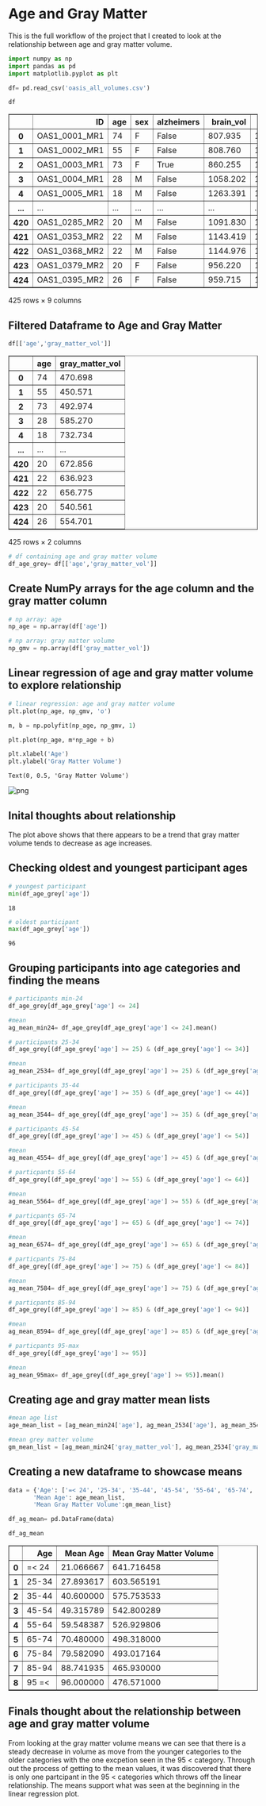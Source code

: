 # Age and Gray Matter #

This is the full workflow of the project that I created to look at the relationship between age and gray matter volume.


```python
import numpy as np
import pandas as pd
import matplotlib.pyplot as plt
```


```python
df= pd.read_csv('oasis_all_volumes.csv')
```


```python
df
```




<div>
<style scoped>
    .dataframe tbody tr th:only-of-type {
        vertical-align: middle;
    }

    .dataframe tbody tr th {
        vertical-align: top;
    }

    .dataframe thead th {
        text-align: right;
    }
</style>
<table border="1" class="dataframe">
  <thead>
    <tr style="text-align: right;">
      <th></th>
      <th>ID</th>
      <th>age</th>
      <th>sex</th>
      <th>alzheimers</th>
      <th>brain_vol</th>
      <th>skull_vol</th>
      <th>gray_matter_vol</th>
      <th>white_matter_vol</th>
      <th>csf_vol</th>
    </tr>
  </thead>
  <tbody>
    <tr>
      <th>0</th>
      <td>OAS1_0001_MR1</td>
      <td>74</td>
      <td>F</td>
      <td>False</td>
      <td>807.935</td>
      <td>1347.497879</td>
      <td>470.698</td>
      <td>337.237</td>
      <td>57.058</td>
    </tr>
    <tr>
      <th>1</th>
      <td>OAS1_0002_MR1</td>
      <td>55</td>
      <td>F</td>
      <td>False</td>
      <td>808.760</td>
      <td>1151.269287</td>
      <td>450.571</td>
      <td>358.189</td>
      <td>9.478</td>
    </tr>
    <tr>
      <th>2</th>
      <td>OAS1_0003_MR1</td>
      <td>73</td>
      <td>F</td>
      <td>True</td>
      <td>860.255</td>
      <td>1403.415054</td>
      <td>492.974</td>
      <td>367.281</td>
      <td>46.159</td>
    </tr>
    <tr>
      <th>3</th>
      <td>OAS1_0004_MR1</td>
      <td>28</td>
      <td>M</td>
      <td>False</td>
      <td>1058.202</td>
      <td>1593.284910</td>
      <td>585.270</td>
      <td>472.932</td>
      <td>32.609</td>
    </tr>
    <tr>
      <th>4</th>
      <td>OAS1_0005_MR1</td>
      <td>18</td>
      <td>M</td>
      <td>False</td>
      <td>1263.391</td>
      <td>1733.779281</td>
      <td>732.734</td>
      <td>530.657</td>
      <td>14.887</td>
    </tr>
    <tr>
      <th>...</th>
      <td>...</td>
      <td>...</td>
      <td>...</td>
      <td>...</td>
      <td>...</td>
      <td>...</td>
      <td>...</td>
      <td>...</td>
      <td>...</td>
    </tr>
    <tr>
      <th>420</th>
      <td>OAS1_0285_MR2</td>
      <td>20</td>
      <td>M</td>
      <td>False</td>
      <td>1091.830</td>
      <td>1415.806598</td>
      <td>672.856</td>
      <td>418.974</td>
      <td>13.205</td>
    </tr>
    <tr>
      <th>421</th>
      <td>OAS1_0353_MR2</td>
      <td>22</td>
      <td>M</td>
      <td>False</td>
      <td>1143.419</td>
      <td>1626.774063</td>
      <td>636.923</td>
      <td>506.496</td>
      <td>25.213</td>
    </tr>
    <tr>
      <th>422</th>
      <td>OAS1_0368_MR2</td>
      <td>22</td>
      <td>M</td>
      <td>False</td>
      <td>1144.976</td>
      <td>1720.021652</td>
      <td>656.775</td>
      <td>488.201</td>
      <td>15.812</td>
    </tr>
    <tr>
      <th>423</th>
      <td>OAS1_0379_MR2</td>
      <td>20</td>
      <td>F</td>
      <td>False</td>
      <td>956.220</td>
      <td>1346.932214</td>
      <td>540.561</td>
      <td>415.659</td>
      <td>13.807</td>
    </tr>
    <tr>
      <th>424</th>
      <td>OAS1_0395_MR2</td>
      <td>26</td>
      <td>F</td>
      <td>False</td>
      <td>959.715</td>
      <td>1284.066201</td>
      <td>554.701</td>
      <td>405.014</td>
      <td>9.144</td>
    </tr>
  </tbody>
</table>
<p>425 rows × 9 columns</p>
</div>



## Filtered Dataframe to Age and Gray Matter ##


```python
df[['age','gray_matter_vol']]
```




<div>
<style scoped>
    .dataframe tbody tr th:only-of-type {
        vertical-align: middle;
    }

    .dataframe tbody tr th {
        vertical-align: top;
    }

    .dataframe thead th {
        text-align: right;
    }
</style>
<table border="1" class="dataframe">
  <thead>
    <tr style="text-align: right;">
      <th></th>
      <th>age</th>
      <th>gray_matter_vol</th>
    </tr>
  </thead>
  <tbody>
    <tr>
      <th>0</th>
      <td>74</td>
      <td>470.698</td>
    </tr>
    <tr>
      <th>1</th>
      <td>55</td>
      <td>450.571</td>
    </tr>
    <tr>
      <th>2</th>
      <td>73</td>
      <td>492.974</td>
    </tr>
    <tr>
      <th>3</th>
      <td>28</td>
      <td>585.270</td>
    </tr>
    <tr>
      <th>4</th>
      <td>18</td>
      <td>732.734</td>
    </tr>
    <tr>
      <th>...</th>
      <td>...</td>
      <td>...</td>
    </tr>
    <tr>
      <th>420</th>
      <td>20</td>
      <td>672.856</td>
    </tr>
    <tr>
      <th>421</th>
      <td>22</td>
      <td>636.923</td>
    </tr>
    <tr>
      <th>422</th>
      <td>22</td>
      <td>656.775</td>
    </tr>
    <tr>
      <th>423</th>
      <td>20</td>
      <td>540.561</td>
    </tr>
    <tr>
      <th>424</th>
      <td>26</td>
      <td>554.701</td>
    </tr>
  </tbody>
</table>
<p>425 rows × 2 columns</p>
</div>




```python
# df containing age and gray matter volume
df_age_grey= df[['age','gray_matter_vol']]
```

## Create NumPy arrays for the age column and the gray matter column


```python
# np array: age
np_age = np.array(df['age'])
```


```python
# np array: gray matter volume
np_gmv = np.array(df['gray_matter_vol'])
```

## Linear regression of age and gray matter volume to explore relationship


```python
# linear regression: age and gray matter volume
plt.plot(np_age, np_gmv, 'o')

m, b = np.polyfit(np_age, np_gmv, 1)

plt.plot(np_age, m*np_age + b)

plt.xlabel('Age')
plt.ylabel('Gray Matter Volume')
```




    Text(0, 0.5, 'Gray Matter Volume')






![png](age_gray_matter_volume_files/age_gray_matter_volume_11_1.png)



## Inital thoughts about relationship

The plot above shows that there appears to be a trend that gray matter volume tends to decrease as age increases. 

## Checking oldest and youngest participant ages


```python
# youngest participant
min(df_age_grey['age'])
```




    18




```python
# oldest participant
max(df_age_grey['age'])
```




    96



## Grouping participants into age categories and finding the means


```python
# participants min-24
df_age_grey[df_age_grey['age'] <= 24]

#mean
ag_mean_min24= df_age_grey[df_age_grey['age'] <= 24].mean()
```


```python
# participants 25-34
df_age_grey[(df_age_grey['age'] >= 25) & (df_age_grey['age'] <= 34)]

#mean
ag_mean_2534= df_age_grey[(df_age_grey['age'] >= 25) & (df_age_grey['age'] <= 34)].mean()
```


```python
# participants 35-44
df_age_grey[(df_age_grey['age'] >= 35) & (df_age_grey['age'] <= 44)]

#mean
ag_mean_3544= df_age_grey[(df_age_grey['age'] >= 35) & (df_age_grey['age'] <= 44)].mean()
```


```python
# participants 45-54
df_age_grey[(df_age_grey['age'] >= 45) & (df_age_grey['age'] <= 54)]

#mean
ag_mean_4554= df_age_grey[(df_age_grey['age'] >= 45) & (df_age_grey['age'] <= 54)].mean()
```


```python
# particpants 55-64
df_age_grey[(df_age_grey['age'] >= 55) & (df_age_grey['age'] <= 64)]

#mean
ag_mean_5564= df_age_grey[(df_age_grey['age'] >= 55) & (df_age_grey['age'] <= 64)].mean()
```


```python
# particpants 65-74
df_age_grey[(df_age_grey['age'] >= 65) & (df_age_grey['age'] <= 74)]

#mean
ag_mean_6574= df_age_grey[(df_age_grey['age'] >= 65) & (df_age_grey['age'] <= 74)].mean()
```


```python
# particpants 75-84
df_age_grey[(df_age_grey['age'] >= 75) & (df_age_grey['age'] <= 84)]

#mean
ag_mean_7584= df_age_grey[(df_age_grey['age'] >= 75) & (df_age_grey['age'] <= 84)].mean()
```


```python
# particpants 85-94
df_age_grey[(df_age_grey['age'] >= 85) & (df_age_grey['age'] <= 94)]

#mean
ag_mean_8594= df_age_grey[(df_age_grey['age'] >= 85) & (df_age_grey['age'] <= 94)].mean()
```


```python
# particpants 95-max
df_age_grey[(df_age_grey['age'] >= 95)]

#mean
ag_mean_95max= df_age_grey[(df_age_grey['age'] >= 95)].mean()
```

## Creating age and gray matter mean lists


```python
#mean age list
age_mean_list = [ag_mean_min24['age'], ag_mean_2534['age'], ag_mean_3544['age'], ag_mean_4554['age'], ag_mean_5564['age'], ag_mean_6574['age'], ag_mean_7584['age'], ag_mean_8594['age'], ag_mean_95max['age']]

#mean grey matter volume
gm_mean_list = [ag_mean_min24['gray_matter_vol'], ag_mean_2534['gray_matter_vol'], ag_mean_3544['gray_matter_vol'], ag_mean_4554['gray_matter_vol'], ag_mean_5564['gray_matter_vol'], ag_mean_6574['gray_matter_vol'], ag_mean_7584['gray_matter_vol'], ag_mean_8594['gray_matter_vol'], ag_mean_95max['gray_matter_vol']]

```

## Creating a new dataframe to showcase means


```python
data = {'Age': ['=< 24', '25-34', '35-44', '45-54', '55-64', '65-74', '75-84', '85-94', '95 =<' ],
       'Mean Age': age_mean_list,
       'Mean Gray Matter Volume':gm_mean_list}

df_ag_mean= pd.DataFrame(data)
```


```python
df_ag_mean
```




<div>
<style scoped>
    .dataframe tbody tr th:only-of-type {
        vertical-align: middle;
    }

    .dataframe tbody tr th {
        vertical-align: top;
    }

    .dataframe thead th {
        text-align: right;
    }
</style>
<table border="1" class="dataframe">
  <thead>
    <tr style="text-align: right;">
      <th></th>
      <th>Age</th>
      <th>Mean Age</th>
      <th>Mean Gray Matter Volume</th>
    </tr>
  </thead>
  <tbody>
    <tr>
      <th>0</th>
      <td>=&lt; 24</td>
      <td>21.066667</td>
      <td>641.716458</td>
    </tr>
    <tr>
      <th>1</th>
      <td>25-34</td>
      <td>27.893617</td>
      <td>603.565191</td>
    </tr>
    <tr>
      <th>2</th>
      <td>35-44</td>
      <td>40.600000</td>
      <td>575.753533</td>
    </tr>
    <tr>
      <th>3</th>
      <td>45-54</td>
      <td>49.315789</td>
      <td>542.800289</td>
    </tr>
    <tr>
      <th>4</th>
      <td>55-64</td>
      <td>59.548387</td>
      <td>526.929806</td>
    </tr>
    <tr>
      <th>5</th>
      <td>65-74</td>
      <td>70.480000</td>
      <td>498.318000</td>
    </tr>
    <tr>
      <th>6</th>
      <td>75-84</td>
      <td>79.582090</td>
      <td>493.017164</td>
    </tr>
    <tr>
      <th>7</th>
      <td>85-94</td>
      <td>88.741935</td>
      <td>465.930000</td>
    </tr>
    <tr>
      <th>8</th>
      <td>95 =&lt;</td>
      <td>96.000000</td>
      <td>476.571000</td>
    </tr>
  </tbody>
</table>
</div>



## Finals thought about the relationship between age and gray matter volume

From looking at the gray matter volume means we can see that there is a steady decrease in volume as move from the younger categories to the older categories with the one excpetion  seen in the 95 < category. Through out the process of getting to the mean values, it was discovered that there is only one partcipant in the 95 < categories which throws off the linear relationship. The means support what was seen at the beginning in the linear regression plot. 


```python

```

